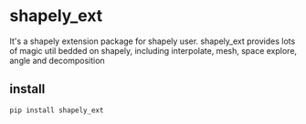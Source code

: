 # shapely_ext
It's a shapely extension package for shapely user.
shapely_ext provides lots of magic util bedded on shapely, including interpolate, mesh, space explore,
 angle and decomposition
 
 
## install
`pip install shapely_ext`
